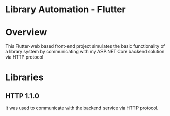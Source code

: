 # Library Automation - Flutter

# Overview
This Flutter-web based front-end project simulates the basic functionality of a library system by communicating with my ASP.NET Core backend solution via HTTP protocol

# Libraries
## HTTP 1.1.0
It was used to communicate with the backend service via HTTP protocol.




